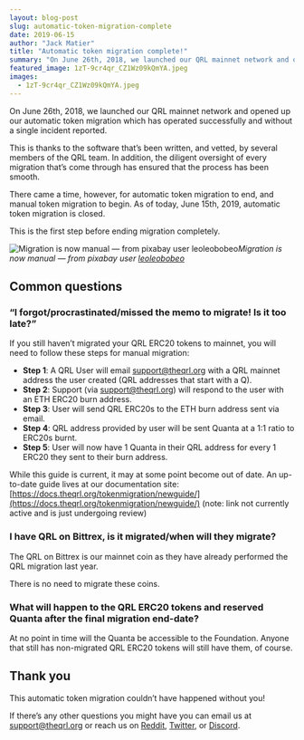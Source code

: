 ```yaml
---
layout: blog-post
slug: automatic-token-migration-complete
date: 2019-06-15
author: "Jack Matier"
title: "Automatic token migration complete!"
summary: "On June 26th, 2018, we launched our QRL mainnet network and opened up our automatic token migration which has operated successfully and without a single incident reported."
featured_image: 1zT-9cr4qr_CZ1Wz09kQmYA.jpeg
images:
  - 1zT-9cr4qr_CZ1Wz09kQmYA.jpeg
---
```


On June 26th, 2018, we launched our QRL mainnet network and opened up our automatic token migration which has operated successfully and without a single incident reported.

This is thanks to the software that’s been written, and vetted, by several members of the QRL team. In addition, the diligent oversight of every migration that’s come through has ensured that the process has been smooth.

There came a time, however, for automatic token migration to end, and manual token migration to begin. As of today, June 15th, 2019, automatic token migration is closed.

This is the first step before ending migration completely.

![Migration is now manual — from pixabay user [leoleobobeo](https://pixabay.com/users/leoleobobeo-1487549/)](./images/1zT-9cr4qr_CZ1Wz09kQmYA.jpeg)*Migration is now manual — from pixabay user [leoleobobeo](https://pixabay.com/users/leoleobobeo-1487549/)*

## Common questions

### “I forgot/procrastinated/missed the memo to migrate! Is it too late?”

If you still haven’t migrated your QRL ERC20 tokens to mainnet, you will need to follow these steps for manual migration:

* **Step 1**: A QRL User will email [support@theqrl.org](mailto:support@theqrl.org) with a QRL mainnet address the user created (QRL addresses that start with a Q).
* **Step 2**: Support (via [support@theqrl.org](mailto:support@theqrl.org)) will respond to the user with an ETH ERC20 burn address.
* **Step 3**: User will send QRL ERC20s to the ETH burn address sent via email.
* **Step 4**: QRL address provided by user will be sent Quanta at a 1:1 ratio to ERC20s burnt.
* **Step 5**: User will now have 1 Quanta in their QRL address for every 1 ERC20 they sent to their burn address.

While this guide is current, it may at some point become out of date. An up-to-date guide lives at our documentation site: [https://docs.theqrl.org/tokenmigration/newguide/](https://docs.theqrl.org/tokenmigration/newguide/) (note: link not currently active and is just undergoing review)

### I have QRL on Bittrex, is it migrated/when will they migrate?

The QRL on Bittrex is our mainnet coin as they have already performed the QRL migration last year.

There is no need to migrate these coins.

### What will happen to the QRL ERC20 tokens and reserved Quanta after the final migration end-date?

At no point in time will the Quanta be accessible to the Foundation. Anyone that still has non-migrated QRL ERC20 tokens will still have them, of course.

## Thank you

This automatic token migration couldn’t have happened without you!

If there’s any other questions you might have you can email us at support@theqrl.org or reach us on [Reddit](https://reddit.com/r/QRL/), [Twitter](https://twitter.com/qrledger), or [Discord](https://discord.gg/jBT6BEp).